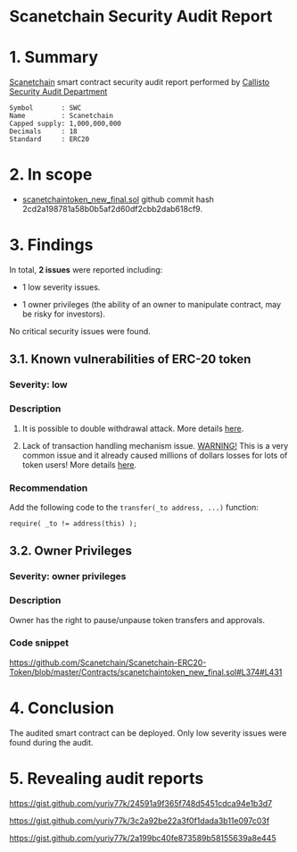 # Scanetchain Security Audit Report

# 1. Summary

[Scanetchain](https://www.kchain.kr) smart contract security audit report performed by [Callisto Security Audit Department](https://github.com/EthereumCommonwealth/Auditing)

	Symbol       : SWC
	Name         : Scanetchain
	Capped supply: 1,000,000,000
	Decimals     : 18 
	Standard     : ERC20
   
# 2. In scope

- [scanetchaintoken_new_final.sol](https://github.com/Scanetchain/Scanetchain-ERC20-Token/blob/master/Contracts/scanetchaintoken_new_final.sol) github commit hash 2cd2a198781a58b0b5af2d60df2cbb2dab618cf9.

# 3. Findings

In total, **2 issues** were reported including:

- 1 low severity issues.

- 1 owner privileges (the ability of an owner to manipulate contract, may be risky for investors).

No critical security issues were found.

## 3.1. Known vulnerabilities of ERC-20 token

### Severity: low

### Description

1. It is possible to double withdrawal attack. More details [here](https://docs.google.com/document/d/1YLPtQxZu1UAvO9cZ1O2RPXBbT0mooh4DYKjA_jp-RLM/edit).

2. Lack of transaction handling mechanism issue. [WARNING!](https://gist.github.com/Dexaran/ddb3e89fe64bf2e06ed15fbd5679bd20)  This is a very common issue and it already caused millions of dollars losses for lots of token users! More details [here](https://docs.google.com/document/d/1Feh5sP6oQL1-1NHi-X1dbgT3ch2WdhbXRevDN681Jv4/edit).

### Recommendation

Add the following code to the `transfer(_to address, ...)` function:

```
require( _to != address(this) );

```

## 3.2. Owner Privileges

### Severity: owner privileges

### Description

Owner has the right to pause/unpause token transfers and approvals.

### Code snippet

https://github.com/Scanetchain/Scanetchain-ERC20-Token/blob/master/Contracts/scanetchaintoken_new_final.sol#L374#L431

# 4. Conclusion

The audited smart contract can be deployed. Only low severity issues were found during the audit.

# 5. Revealing audit reports

https://gist.github.com/yuriy77k/24591a9f365f748d5451cdca94e1b3d7

https://gist.github.com/yuriy77k/3c2a92be22a3f0f1dada3b11e097c03f

https://gist.github.com/yuriy77k/2a199bc40fe873589b58155639a8e445
